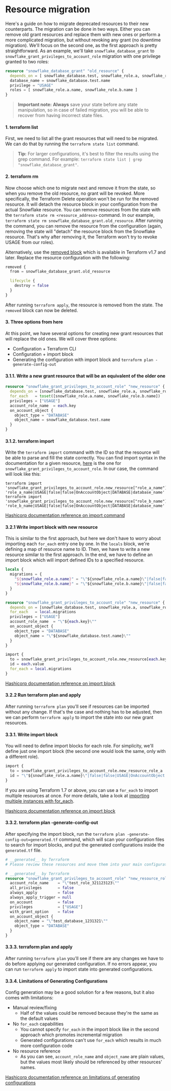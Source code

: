 
# Resource migration

Here's a guide on how to migrate deprecated resources to their new counterparts.
The migration can be done in two ways. Either you can remove old grant resources and replace them with new ones or perform a
more complicated migration, but without revoking any grant (no downtime migration). We'll focus on the second one, as the first approach
is pretty straightforward. As an example, we'll take `snowflake_database_grant` to `snowflake_grant_privileges_to_account_role` migration with one privilege granted to two roles:

```terraform
resource "snowflake_database_grant" "old_resource" {
  depends_on = [ snowflake_database.test, snowflake_role.a, snowflake_role.b ]
  database_name = snowflake_database.test.name
  privilege = "USAGE"
  roles = [ snowflake_role.a.name, snowflake_role.b.name ]
}
```

> **Important note:** **Always** save your state before any state manipulation, so in case of failed migration, you will be able to recover from having incorrect state files.

#### 1. terraform list

First, we need to list all the grant resources that will need to be migrated.
We can do that by running the `terraform state list` command.

> **Tip:** For larger configurations, it's best to filter the results using the grep command. For example: `terraform state list | grep "snowflake_database_grant"`.

#### 2. terraform rm

Now choose which one to migrate next and remove it from the state, so when you remove the old resource,
no grant will be revoked. More specifically, the Terraform Delete operation won't be run for the removed resource.
It will detach the resource block in your configuration from the actual Snowflake resource.
You can remove resources from the state with the `terraform state rm <resource_address>` command.
In our example, `terraform state rm snowflake_database_grant.old_resource`. After running the command, you can remove the resource from the configuration
(again, removing the state will "detach" the resource block from the Snowflake resource. That's why after removing it, the Terraform won't try to revoke USAGE from our roles).

Alternatively, use the [removed block](https://developer.hashicorp.com/terraform/language/resources/syntax#removing-resources) which is available in Terraform v1.7 and later. Replace the resource configuration with the following:

```terraform
removed {
  from = snowflake_database_grant.old_resource

  lifecycle {
    destroy = false
  }
}
```

After running `terraform apply`, the resource is removed from the state. The `removed` block can now be deleted.

#### 3. Three options from here

At this point, we have several options for creating new grant resources that will replace the old ones.
We will cover three options:
- Configuration + Terraform CLI
- Configuration + import block
- Generating the configuration with import block and `terraform plan -generate-config-out`

#### 3.1.1. Write a new grant resource that will be an equivalent of the older one

```terraform
resource "snowflake_grant_privileges_to_account_role" "new_resource" {
  depends_on = [snowflake_database.test, snowflake_role.a, snowflake_role.b]
  for_each   = toset([snowflake_role.a.name, snowflake_role.b.name])
  privileges = ["USAGE"]
  account_role_name  = each.key
  on_account_object {
    object_type = "DATABASE"
    object_name = snowflake_database.test.name
  }
}
```

#### 3.1.2. terraform import

Write the `terraform import` command with the ID so that the resource will be able to parse and fill the state correctly.
You can find import syntax in the documentation for a given resource, [here](https://registry.terraform.io/providers/Snowflake-Labs/snowflake/latest/docs/resources/grant_privileges_to_account_role#import)
is the one for `snowflake_grant_privileges_to_account_role`. In our case, the command will look like this:
```shell
terraform import 'snowflake_grant_privileges_to_account_role.new_resource["role_a_name"]' 'role_a_name|USAGE|false|false|OnAccountObject|DATABASE|database_name'
terraform import 'snowflake_grant_privileges_to_account_role.new_resource["role_b_name"]' 'role_b_name|USAGE|false|false|OnAccountObject|DATABASE|database_name'
```

[Hashicorp documentation reference on import command](https://developer.hashicorp.com/terraform/cli/commands/import)

#### 3.2.1 Write import block with new resource

This is similar to the first approach, but here we don't have to worry about importing each `for_each`
entry one by one. In the `locals` block, we're defining a map of resource name to ID. Then, we have
to write a new resource similar to the first approach. In the end, we have to define an import block
which will import defined IDs to a specified resource.

```terraform
locals {
  migrations = {
    "${snowflake_role.a.name}" = "\"${snowflake_role.a.name}\"|false|false|USAGE|OnAccountObject|DATABASE|\"${snowflake_database.test.name}\""
    "${snowflake_role.b.name}" = "\"${snowflake_role.b.name}\"|false|false|USAGE|OnAccountObject|DATABASE|\"${snowflake_database.test.name}\""
  }
}

resource "snowflake_grant_privileges_to_account_role" "new_resource" {
  depends_on = [snowflake_database.test, snowflake_role.a, snowflake_role.b]
  for_each   = local.migrations
  privileges = ["USAGE"]
  account_role_name  = "\"${each.key}\""
  on_account_object {
    object_type = "DATABASE"
    object_name = "\"${snowflake_database.test.name}\""
  }
}

import {
  to = snowflake_grant_privileges_to_account_role.new_resource[each.key]
  id = each.value
  for_each = local.migrations
}
```

[Hashicorp documentation reference on import block](https://developer.hashicorp.com/terraform/language/import)

#### 3.2.2 Run terraform plan and apply

After running `terraform plan` you'll see if resources can be imported without any change. If that's the case
and nothing has to be adjusted, then we can perform `terraform apply` to import the state into our new grant resources.

#### 3.3.1. Write import block

You will need to define import blocks for each role. For simplicity, we'll define just one import block (the second one
would look the same, only with a different role).

```terraform
import {
  to = snowflake_grant_privileges_to_account_role.new_resource_role_a
  id = "\"${snowflake_role.a.name}\"|false|false|USAGE|OnAccountObject|DATABASE|\"${snowflake_database.test.name}\""
}
```

If you are using Terraform 1.7 or above, you can use a `for_each` to import multiple resources at once.
For more details, take a look at [importing multiple instances with for_each](https://developer.hashicorp.com/terraform/language/v1.7.x/import?product_intent=terraform#import-multiple-instances-with-for_each).

[Hashicorp documentation reference on import block](https://developer.hashicorp.com/terraform/language/import)

#### 3.3.2. terraform plan -generate-config-out

After specifying the import block, run the `terraform plan -generate-config-out=generated.tf` command,
which will scan your configuration files to search for import blocks, and put the generated configurations inside the `generated.tf` file.

```terraform
# __generated__ by Terraform
# Please review these resources and move them into your main configuration files.

# __generated__ by Terraform
resource "snowflake_grant_privileges_to_account_role" "new_resource_role_a" {
  account_role_name    = "\"test_role_321123123\""
  all_privileges       = false
  always_apply         = false
  always_apply_trigger = null
  on_account           = false
  privileges           = ["USAGE"]
  with_grant_option    = false
  on_account_object {
    object_name = "\"test_database_1231321\""
    object_type = "DATABASE"
  }
}
```

#### 3.3.3. terraform plan and apply

After running `terraform plan` you'll see if there are any changes we have to do before applying our generated configuration.
If no errors appear, you can run `terraform apply` to import state into generated configurations.

#### 3.3.4. Limitations of Generating Configurations

Config generation may be a good solution for a few reasons, but it also comes with limitations:
- Manual review/fixing
    - Half of the values could be removed because they're the same as the default values
- No `for_each` capabilities
    - You cannot specify `for_each` in the import block like in the second approach which promotes incremental migration
    - Generated configurations can't use `for_each` which results in much more configuration code
- No resource reference
    - As you can see, `account_role_name` and `object_name` are plain values, but the values most likely should be referenced by other resources' names.

[Hashicorp documentation reference on limitations of generating configurations](https://developer.hashicorp.com/terraform/language/import/generating-configuration)
